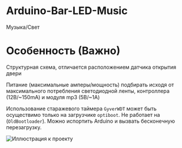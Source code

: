 # Arduino-Bar-LED-Music


Музыка/Свет

# Особенность (Важно)

Структурная схема, отличается расположением датчика открытия двери

Питание (максимальные амперы/мощность) подбирать исходя от максимального потребления светодиодной ленты, контроллера (12В/~150mA) и модуля mp3 (5В/~1А)

Использование старажевого таймера `GyverWDT` может быть осуществимо только на загрузчике `optiboot`.
Не работает на (`OldBootloader`). Можно испортить Arduino и вызвать бесконечную перезагрузку.

![Иллюстрация к проекту](https://sun9-80.userapi.com/impg/3vggisbSHnAF85Tl3Br_mDVv7E08xsAy3yab6g/K_JSEgGCaLw.jpg?size=1280x640&quality=96&sign=e3ab287664105f5c29f94ae00e45b31a&type=album)
